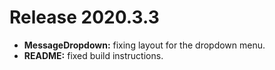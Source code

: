 # Release 2020.3.3

* **MessageDropdown:** fixing layout for the dropdown menu.
* **README:** fixed build instructions.
